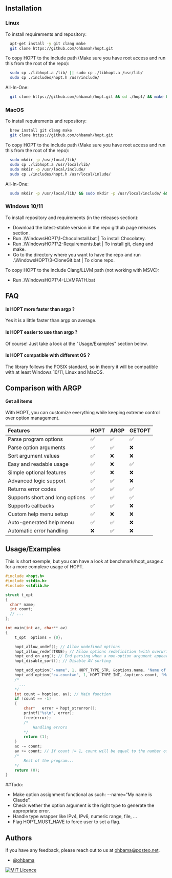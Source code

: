 ## Installation

### Linux

To install requirements and repository:

```bash
  apt-get install -y git clang make
  git clone https://github.com/ohbamah/hopt.git
```

To copy HOPT to the include path (Make sure you have root access and run this from the root of the repo):

```bash
  sudo cp ./libhopt.a /lib/ || sudo cp ./libhopt.a /usr/lib/
  sudo cp ./includes/hopt.h /usr/include/
```

All-In-One:

```bash
  git clone https://github.com/ohbamah/hopt.git && cd ./hopt/ && make && sudo cp ./libhopt.a /lib/ && sudo cp ./includes/hopt.h /usr/include/ && cd .. ; rm ./hopt -rf
```

### MacOS

To install requirements and repository:

```bash
  brew install git clang make
  git clone https://github.com/ohbamah/hopt.git
```

To copy HOPT to the include path (Make sure you have root access and run this from the root of the repo):

```bash
  sudo mkdir -p /usr/local/lib/
  sudo cp ./libhopt.a /usr/local/lib/
  sudo mkdir -p /usr/local/include/
  sudo cp ./includes/hopt.h /usr/local/inlude/
```

All-In-One:

```bash
  sudo mkdir -p /usr/local/lib/ && sudo mkdir -p /usr/local/include/ && git clone https://github.com/ohbamah/hopt.git && cd ./hopt/ && make &&  sudo cp ./libhopt.a /usr/local/lib/ && sudo cp ./includes/hopt.h /usr/local/inlude/ && cd .. ; rm ./hopt -rf
```

### Windows 10/11

To install repository and requirements (in the releases section):

- Download the latest-stable version in the repo github page releases section.
- Run .\WindowsHOPT\1-ChocoInstall.bat | To install Chocolatey.
- Run .\WindowsHOPT\2-Requirements.bat | To install git, clang and make.
- Go to the directory where you want to have the repo and run .\WindowsHOPT\3-CloneGit.bat | To clone repo.

To copy HOPT to the include Clang/LLVM path (not working with MSVC):

- Run .\WindowsHOPT\4-LLVMPATH.bat


## FAQ

#### Is HOPT more faster than argp ?
Yes it is a little faster than argp on average.

#### Is HOPT easier to use than argp ?
Of course! Just take a look at the "Usage/Examples" section below.

#### Is HOPT compatible with different OS ?
The library follows the POSIX standard, so in theory it will be compatible with at least Windows 10/11, Linux and MacOS.

## Comparison with ARGP

#### Get all items

With HOPT, you can customize everything while keeping extreme control over option management.

| Features                        | HOPT     | ARGP     | GETOPT |
| :------------------------------ | :------- | :--------| :----- |
| Parse program options           | ​✅       | ✅       | ✅     |
| Parse option arguments          | ​✅       | ✅       | ❌     |
| Sort argument values            | ​✅       | ❌       | ❌     |
| Easy and readable usage         | ​✅       | ❌       | ​✅     |
| Simple optional features        | ​✅       | ❌       | ❌     |
| Advanced logic support          | ​✅       | ​✅       | ❌     |
| Returns error codes             | ​✅       | ​✅       | ​✅     |
| Supports short and long options | ​✅       | ​✅       | ​✅     |
| Supports callbacks              | ​✅       | ​✅       | ❌     |
| Custom help menu setup          | ​✅       | ❌       | ❌     |
| Auto-generated help menu        | ​✅       | ​✅       | ❌     |
| Automatic error handling        | ❌       | ​✅       | ❌     |


## Usage/Examples

This is short exemple, but you can have a look at benchmark/hopt_usage.c for a more complexe usage of HOPT.

```c
#include <hopt.h>
#include <stdio.h>
#include <stdlib.h>

struct t_opt
{
  char* name;
  int count;
  // ...
};

int main(int ac, char** av)
{
    t_opt  options = {0};

    hopt_allow_undef(); // Allow undefined options
    hopt_allow_redef(TRUE); // Allow options redefinition (with overwriting or not)
    hopt_end_on_arg(); // End parsing when a non-option argument appears
    hopt_disable_sort(); // Disable AV sorting

    hopt_add_option("-name", 1, HOPT_TYPE_STR, &options.name, "Name of the subject.");
    hopt_add_option("c=-count=n", 1, HOPT_TYPE_INT, &options.count, "Max count possible.");
    /*
      ...
    */
    int count = hopt(ac, av); // Main function
    if (count == -1)
    {
        char*   error = hopt_strerror();
        printf("%s\n", error);
        free(error);
        /*
            Handling errors
        */
        return (1);
    }
    ac -= count;
    av += count; // If count != 1, count will be equal to the number of arguments (which are options) to be skipped. Useful only if 'hopt_disable_sort()' has not been called.
    /*
        Rest of the program...
    */
    return (0);
}
```


##Todo:

- Make option assignment functional as such: --name=“My name is Claude”.
- Check wether the option argument is the right type to generate the appropriate error.
- Handle type wrapper like IPv4, IPv6, numeric range, file, ...
- Flag HOPT_MUST_HAVE to force user to set a flag.

## Authors

If you have any feedback, please reach out to us at ohbama@posteo.net.

- [@ohbama](https://github.com/ohbamah)

[![MIT Licence](https://img.shields.io/badge/License-MIT-green.svg)](https://choosealicense.com/licenses/mit/)

